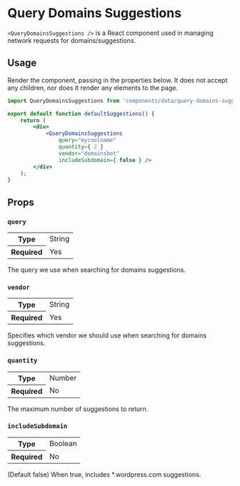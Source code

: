 Query Domains Suggestions
===========================

`<QueryDomainsSuggestions />` is a React component used in managing network requests for domains/suggestions.

## Usage

Render the component, passing in the properties below. It does not accept any children, nor does it render any elements to the page.

```jsx
import QueryDomainsSuggestions from 'components/data/query-domains-suggestions';

export default function defaultSuggestions() {
	return (
		<div>
			<QueryDomainsSuggestions
				query="mycoolname"
				quantity={ 2 }
				vendor="domainsbot"
				includeSubdomain={ false } />
		</div>
	);
}
```

## Props

### `query`

<table>
	<tr><th>Type</th><td>String</td></tr>
	<tr><th>Required</th><td>Yes</td></tr>
</table>

The query we use when searching for domains suggestions. 

### `vendor`

<table>
	<tr><th>Type</th><td>String</td></tr>
	<tr><th>Required</th><td>Yes</td></tr>
</table>

Specifies which vendor we should use when searching for domains suggestions.

### `quantity`

<table>
	<tr><th>Type</th><td>Number</td></tr>
	<tr><th>Required</th><td>No</td></tr>
</table>

The maximum number of suggestions to return.

### `includeSubdomain`

<table>
	<tr><th>Type</th><td>Boolean</td></tr>
	<tr><th>Required</th><td>No</td></tr>
</table>

(Default false) When true, includes *.wordpress.com suggestions.